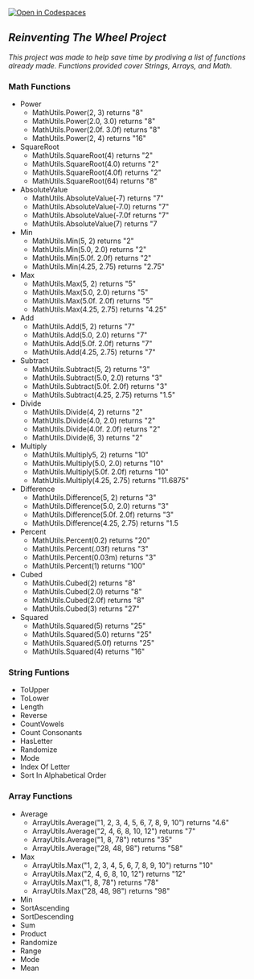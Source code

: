 [![Open in Codespaces](https://classroom.github.com/assets/launch-codespace-f4981d0f882b2a3f0472912d15f9806d57e124e0fc890972558857b51b24a6f9.svg)](https://classroom.github.com/open-in-codespaces?assignment_repo_id=9807792)


## _Reinventing The Wheel Project_
_This project was made to help save time by prodiving a list of functions already made. Functions provided cover Strings, Arrays, and Math._
### Math Functions
- Power
  -  MathUtils.Power(2, 3) returns "8"
  -  MathUtils.Power(2.0, 3.0) returns "8"
  -  MathUtils.Power(2.0f. 3.0f) returns "8"
  -  MathUtils.Power(2, 4) returns "16"
- SquareRoot
  -  MathUtils.SquareRoot(4) returns "2"
  -  MathUtils.SquareRoot(4.0) returns "2"
  -  MathUtils.SquareRoot(4.0f) returns "2"
  -  MathUtils.SquareRoot(64) returns "8"
- AbsoluteValue
  -  MathUtils.AbsoluteValue(-7) returns "7"
  -  MathUtils.AbsoluteValue(-7.0) returns "7"
  -  MathUtils.AbsoluteValue(-7.0f returns "7"
  -  MathUtils.AbsoluteValue(7) returns "7
- Min
  - MathUtils.Min(5, 2) returns "2"
  - MathUtils.Min(5.0, 2.0) returns "2"
  - MathUtils.Min(5.0f. 2.0f) returns "2"
  - MathUtils.Min(4.25, 2.75) returns "2.75"
- Max
  - MathUtils.Max(5, 2) returns "5"
  - MathUtils.Max(5.0, 2.0) returns "5"
  - MathUtils.Max(5.0f. 2.0f) returns "5"
  - MathUtils.Max(4.25, 2.75) returns "4.25"
- Add
  - MathUtils.Add(5, 2) returns "7"
  - MathUtils.Add(5.0, 2.0) returns "7"
  - MathUtils.Add(5.0f. 2.0f) returns "7"
  - MathUtils.Add(4.25, 2.75) returns "7"
- Subtract
  -  MathUtils.Subtract(5, 2) returns "3"
  -  MathUtils.Subtract(5.0, 2.0) returns "3"
  -  MathUtils.Subtract(5.0f. 2.0f) returns "3"
  -  MathUtils.Subtract(4.25, 2.75) returns "1.5"
- Divide
  -  MathUtils.Divide(4, 2) returns "2"
  -  MathUtils.Divide(4.0, 2.0) returns "2"
  -  MathUtils.Divide(4.0f. 2.0f) returns "2"
  -  MathUtils.Divide(6, 3) returns "2"
- Multiply
  - MathUtils.Multiply5, 2) returns "10"
  - MathUtils.Multiply(5.0, 2.0) returns "10"
  - MathUtils.Multiply(5.0f. 2.0f) returns "10"
  - MathUtils.Multiply(4.25, 2.75) returns "11.6875"
- Difference
  - MathUtils.Difference(5, 2) returns "3"
  - MathUtils.Difference(5.0, 2.0) returns "3"
  - MathUtils.Difference(5.0f. 2.0f) returns "3"
  - MathUtils.Difference(4.25, 2.75) returns "1.5
- Percent
  - MathUtils.Percent(0.2) returns "20"
  - MathUtils.Percent(.03f) returns "3"
  - MathUtils.Percent(0.03m) returns "3"
  - MathUtils.Percent(1) returns "100" 
- Cubed
  -  MathUtils.Cubed(2) returns "8"
  -  MathUtils.Cubed(2.0) returns "8"
  -  MathUtils.Cubed(2.0f) returns "8"
  -  MathUtils.Cubed(3) returns "27"
- Squared
  -  MathUtils.Squared(5) returns "25"
  -  MathUtils.Squared(5.0) returns "25"
  -  MathUtils.Squared(5.0f) returns "25"
  -  MathUtils.Squared(4) returns "16"
### String Funtions
- ToUpper
- ToLower
- Length
- Reverse
- CountVowels
- Count Consonants
- HasLetter
- Randomize
- Mode
- Index Of Letter
- Sort In Alphabetical Order
### Array Functions
- Average
  -  ArrayUtils.Average("1, 2, 3, 4, 5, 6, 7, 8, 9, 10") returns "4.6"
  -  ArrayUtils.Average("2, 4, 6, 8, 10, 12") returns "7"
  -  ArrayUtils.Average("1, 8, 78") returns "35"
  -  ArrayUtils.Average("28, 48, 98") returns "58"
- Max
  -  ArrayUtils.Max("1, 2, 3, 4, 5, 6, 7, 8, 9, 10") returns "10"
  -  ArrayUtils.Max("2, 4, 6, 8, 10, 12") returns "12"
  -  ArrayUtils.Max("1, 8, 78") returns "78"
  -  ArrayUtils.Max("28, 48, 98") returns "98"
- Min
- SortAscending
- SortDescending
- Sum
- Product
- Randomize
- Range
- Mode
- Mean
